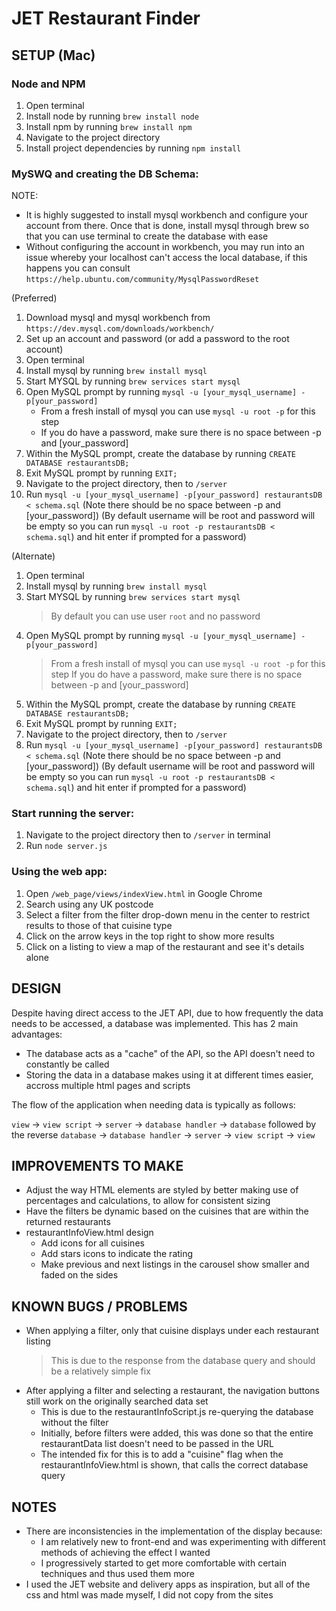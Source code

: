 # JET Restaurant Finder 

## SETUP (Mac)

### Node and NPM

1. Open terminal
2. Install node by running `brew install node`
3. Install npm by running `brew install npm`
4. Navigate to the project directory
5. Install project dependencies by running `npm install`


### MySWQ and creating the DB Schema:

NOTE: 
- It is highly suggested to install mysql workbench and configure your account from there. Once that is done, install mysql through brew so that you can use terminal to create the database with ease
- Without configuring the account in workbench, you may run into an issue whereby your localhost can't access the local database, if this happens you can consult `https://help.ubuntu.com/community/MysqlPasswordReset`

(Preferred)
1. Download mysql and mysql workbench from `https://dev.mysql.com/downloads/workbench/`
2. Set up an account and password (or add a password to the root account)
3. Open terminal
4. Install mysql by running `brew install mysql`
5. Start MYSQL by running `brew services start mysql`
6. Open MySQL prompt by running `mysql -u [your_mysql_username] -p[your_password]`
    - From a fresh install of mysql you can use `mysql -u root -p` for this step
    - If you do have a password, make sure there is no space between -p and [your_password]
7.  Within the MySQL prompt, create the database by running `CREATE DATABASE restaurantsDB;`
8.  Exit MySQL prompt by running `EXIT;`
8.  Navigate to the project directory, then to `/server`
9.  Run `mysql -u [your_mysql_username] -p[your_password] restaurantsDB < schema.sql`
    (Note there should be no space between -p and [your_password])
    (By default username will be root and password will be empty so you can run `mysql -u root -p restaurantsDB < schema.sql`) and hit enter if prompted for a password)

(Alternate)
1.  Open terminal
3.  Install mysql by running `brew install mysql`
4.  Start MYSQL by running `brew services start mysql`
    > By default you can use user `root` and no password
5.  Open MySQL prompt by running `mysql -u [your_mysql_username] -p[your_password]`
    > From a fresh install of mysql you can use `mysql -u root -p` for this step
    > If you do have a password, make sure there is no space between -p and [your_password]
6.  Within the MySQL prompt, create the database by running `CREATE DATABASE restaurantsDB;`
7.  Exit MySQL prompt by running `EXIT;`
8.  Navigate to the project directory, then to `/server`
9.  Run `mysql -u [your_mysql_username] -p[your_password] restaurantsDB < schema.sql`
    (Note there should be no space between -p and [your_password])
    (By default username will be root and password will be empty so you can run `mysql -u root -p restaurantsDB < schema.sql`) and hit enter if prompted for a password)

### Start running the server:

1.  Navigate to the project directory then to `/server` in terminal
2.  Run `node server.js`

### Using the web app:

1.  Open `/web_page/views/indexView.html` in Google Chrome
2.  Search using any UK postcode
3.  Select a filter from the filter drop-down menu in the center to restrict results to those of that cuisine type
4.  Click on the arrow keys in the top right to show more results
5.  Click on a listing to view a map of the restaurant and see it's details alone



## DESIGN

Despite having direct access to the JET API, due to how frequently the data needs to be accessed, a database was implemented. This has 2 main advantages:

- The database acts as a "cache" of the API, so the API doesn't need to constantly be called
- Storing the data in a database makes using it at different times easier, accross multiple html pages and scripts

The flow of the application when needing data is typically as follows:

`view` -> `view script` -> `server` -> `database handler` -> `database`
followed by the reverse
`database` -> `database handler` -> `server` -> `view script` -> `view`


## IMPROVEMENTS TO MAKE

- Adjust the way HTML elements are styled by better making use of percentages and calculations, to allow for consistent sizing
- Have the filters be dynamic based on the cuisines that are within the returned restaurants
- restaurantInfoView.html design
  - Add icons for all cuisines
  - Add stars icons to indicate the rating
  - Make previous and next listings in the carousel show smaller and faded on the sides



## KNOWN BUGS / PROBLEMS

- When applying a filter, only that cuisine displays under each restaurant listing
  > This is due to the response from the database query and should be a relatively simple fix
- After applying a filter and selecting a restaurant, the navigation buttons still work on the originally searched data set
  - This is due to the restaurantInfoScript.js re-querying the database without the filter
  - Initially, before filters were added, this was done so that the entire restaurantData list doesn't need to be passed in the URL
  - The intended fix for this is to add a "cuisine" flag when the restaurantInfoView.html is shown, that calls the correct database query



## NOTES

- There are inconsistencies in the implementation of the display because:
  - I am relatively new to front-end and was experimenting with different methods of achieving the effect I wanted
  - I progressively started to get more comfortable with certain techniques and thus used them more
- I used the JET website and delivery apps as inspiration, but all of the css and html was made myself, I did not copy from the sites
